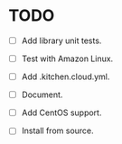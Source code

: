 TODO
====

* [ ] Add library unit tests.
* [ ] Test with Amazon Linux.
* [ ] Add .kitchen.cloud.yml.
* [ ] Document.

* [ ] Add CentOS support.
* [ ] Install from source.
